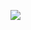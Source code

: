 <p align='left'>
  <img src='https://www.jtgtravel.com/wp-content/uploads/2021/12/indian-food-2021-10-21-04-03-18-utc.jpg'/>
</p>
